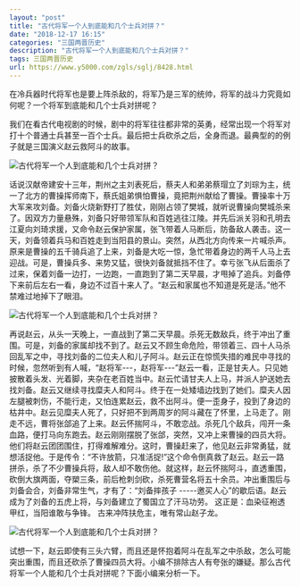 ```yaml
---
layout: "post"
title: "古代将军一个人到底能和几个士兵对拼？"
date: "2018-12-17 16:15"
categories: "三国两晋历史"
description: "古代将军一个人到底能和几个士兵对拼？"
tags: 三国两晋历史
url: https://www.y5000.com/zgls/sglj/8428.html
---
```






在冷兵器时代将军也是要上阵杀敌的，将军乃是三军的统帅，将军的战斗力究竟如何呢？一个将军到底能和几个士兵对拼呢？

我们在看古代电视剧的时候，剧中的将军往往都非常的英勇，经常出现一个将军对打十个普通士兵甚至一百个士兵。最后把士兵砍杀之后，全身而退。最典型的的例子就是三国演义赵云救阿斗的故事。

![古代将军一个人到底能和几个士兵对拼？](/uploads/allimg/161227/6-16122G40530350.JPG)

话说汉献帝建安十三年，荆州之主刘表死后，蔡夫人和弟弟蔡瑁立了刘琮为主，统一了北方的曹操挥师南下，蔡氏姐弟惧怕曹操，竟把荆州献给了曹操。曹操率十万大军来攻刘备。刘备火烧新野打了胜仗，刚刚占领了樊城，就听说曹操向樊城杀来了。因双方力量悬殊，刘备只好带领军队和百姓逃往江陵。并先后派关羽和孔明去江夏向刘琦求援，又命令赵云保护家属，张飞带着人马断后，防备敌人袭击。这一天，刘备领着兵马和百姓走到当阳县的景山。突然，从西北方向传来一片喊杀声。原来是曹操的五千骑兵追了上来，刘备是大吃一惊，急忙带着身边的两千人马上去迎战。可是，曹操兵多、来势又猛，很快刘备就抵挡不住了。幸亏张飞从后面杀了过来，保着刘备一边打，一边跑，一直跑到了第二天早晨，才甩掉了追兵。刘备停下来前后左右一看，身边不过百十来人了。“赵云和家属也不知道是死是活。”他不禁难过地掉下了眼泪。

![古代将军一个人到底能和几个士兵对拼？](/uploads/allimg/161227/6-16122G40600153.JPG)

再说赵云，从头一天晚上，一直战到了第二天早晨。杀死无数敌兵，终于冲出了重围。可是，刘备的家属却找不到了。赵云又不顾生命危险，带领着三、四十人马杀回乱军之中，寻找刘备的二位夫人和儿子阿斗。赵云正在惊慌失措的难民中寻找的时候，忽然听到有人喊，“赵将军---，赵将军---”赵云一看，正是甘夫人。只见她披散着头发、光着脚，夹杂在老百姓当中。赵云忙请甘夫人上马，并派人护送她去找刘备。赵云又继续寻找糜夫人和阿斗。终于在一处矮墙边找到了她们。糜夫人因左腿被刺伤，不能行走，又怕连累赵云，救不出阿斗。便一歪身子，投到了身边的枯井中。赵云见糜夫人死了，只好把不到两周岁的阿斗藏在了怀里，上马走了。刚走不远，曹将张郃追了上来。赵云怀揣阿斗，不敢恋战。杀死几个敌兵，闯开一条血路，便打马向东跑去。赵云刚刚摆脱了张郃，突然，又冲上来曹操的四员大将。他们将赵云团团围住，打得难解难分。这时，曹操赶来了，他见赵云非常勇猛，就想活捉他。于是传令：“不许放箭，只准活捉!”这个命令倒真救了赵云。赵云一路拼杀，杀了不少曹操兵将，敌人却不敢伤他。就这样，赵云怀揣阿斗，直透重围，砍倒大旗两面，夺槊三条，前后枪刺剑砍，杀死曹营名将五十余员。冲出重围后与刘备会合，刘备非常生气，才有了：“刘备摔孩子
-----邀买人心”的歇后语。赵云成为了刘备的五虎上将，与刘备建立了蜀国立了汗马功劳。 这正是：血染征袍透甲红，当阳谁敢与争锋。
古来冲阵扶危主，唯有常山赵子龙。

![古代将军一个人到底能和几个士兵对拼？](/uploads/allimg/161227/6-16122G40615424.JPG)

试想一下，赵云即使有三头六臂，而且还是怀抱着阿斗在乱军之中杀敌，怎么可能突出重围，而且还砍杀了曹操四员大将。小编不排除古人有夸张的嫌疑。那么古代将军一个人能和几个士兵对拼呢？下面小编来分析一下。
